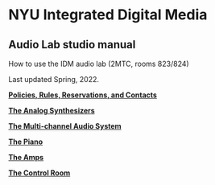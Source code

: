 # NYU Integrated Digital Media
## Audio Lab studio manual
How to use the IDM audio lab (2MTC, rooms 823/824)

Last updated Spring, 2022.

**[Policies, Rules, Reservations, and Contacts](./rules.md)**

**[The Analog Synthesizers](./synths.md)**

**[The Multi-channel Audio System](./multichannel.md)**

**[The Piano](./piano.md)**

**[The Amps](./amps.md)**

**[The Control Room](./controlroom.md)**


